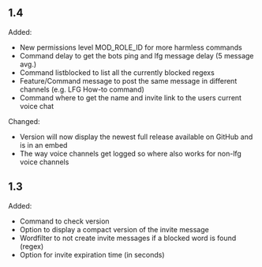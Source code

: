 

## **1.4**

Added:

 - New permissions level MOD_ROLE_ID for more harmless commands
 - Command delay to get the bots ping and lfg message delay (5 message
   avg.)
 - Command listblocked to list all the currently blocked regexs
 - Feature/Command message to post the same message in different
   channels (e.g. LFG How-to command)
 - Command where to get the name and invite link to the users current
   voice chat

Changed:

 - Version will now display the newest full release available on GitHub
   and is in an embed
 - The way voice channels get logged so where also works for non-lfg
   voice channels

## **1.3**

Added:

 - Command to check version
 - Option to display a compact version of the invite message
 - Wordfilter to not create invite messages if a blocked word is found (regex)
 - Option for invite expiration time (in seconds)
